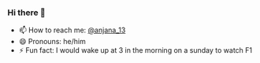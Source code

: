 ### Hi there 👋

- 📫 How to reach me: [@anjana_13](https://www.instagram.com/anjana_13/)
- 😄 Pronouns: he/him
- ⚡ Fun fact: I would wake up at 3 in the morning on a sunday to watch F1

<!--
**anjanak13/anjanak13** is a ✨ _special_ ✨ repository because its `README.md` (this file) appears on your GitHub profile.

Here are some ideas to get you started:

- 🔭 I’m currently working on ...
- 🌱 I’m currently learning ...
- 👯 I’m looking to collaborate on ...
- 🤔 I’m looking for help with ...
- 💬 Ask me about ...
- 📫 How to reach me: ...
- 😄 Pronouns: ...
- ⚡ Fun fact: ...
-->
